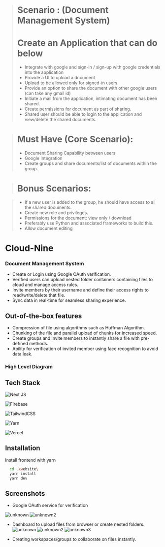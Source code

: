 > # Scenario : (Document Management System)
> # Create an Application that can do below
> - Integrate with google and sign-in / sign-up with google credentials into the application
> - Provide a UI to upload a document
> - Upload to be allowed only for signed-in users
> - Provide an option to share the document with other google users (can take any gmail id)
> - Initiate a mail from the application, intimating document has been shared.
> - Create permissions for document as part of sharing. 
> - Shared user should be able to login to the application and view/delete the shared documents.

> # Must Have (Core Scenario): 
> - Document Sharing Capability between users
> - Google Integration
> - Create groups and share documents/list of documents within the group. 

> # Bonus Scenarios: 

> - If a new user is added to the group, he should have access to all the shared documents. 
> - Create new role and privileges.
> - Permissions for the document: view only / download
> - Preferably use Python and associated frameworks to build this. 
> - Allow document editing

# Cloud-Nine

### Document Management System

- Create or Login using Google OAuth verification.
- Verified users can upload nested folder containers containing files to cloud and manage access rules.
- Invite members by their username and define their access rights to read/write/delete that file.
- Sync data in real-time for seamless sharing experience.


## Out-of-the-box features

- Compression of file using algorithms such as Huffman Algorithm.
- Chunking of the file and parallel upload of chunks for increased speed.
- Create groups and invite members to instantly share a file with pre-defined methods.
- Ability for verification of invited member using face recognition to avoid data leak.


### High Level Diagram

## Tech Stack  

![Next JS](https://img.shields.io/badge/Next-black?style=for-the-badge&logo=next.js&logoColor=white)

![Firebase](https://img.shields.io/badge/Firebase-039BE5?style=for-the-badge&logo=Firebase&logoColor=white)

![TailwindCSS](https://img.shields.io/badge/tailwindcss-%2338B2AC.svg?style=for-the-badge&logo=tailwind-css&logoColor=white)

![Yarn](https://img.shields.io/badge/yarn-%232C8EBB.svg?style=for-the-badge&logo=yarn&logoColor=white)

![Vercel](https://img.shields.io/badge/vercel-%23000000.svg?style=for-the-badge&logo=vercel&logoColor=white)
## Installation

Install frontend with yarn

```bash
  cd .\website\
  yarn install
  yarn dev
```

 ## Screenshots
 
 - Google OAuth service for verification
 
 
![unknown](https://user-images.githubusercontent.com/78641951/190884456-c6810a00-5ac1-4bb1-838a-71de2e96bf5c.png)
![unknown2](https://user-images.githubusercontent.com/78641951/190884457-da2b8e51-d996-4fec-8604-39c46706f533.png)


- Dashboard to upload files from browser or create nested folders.
![unknown](https://user-images.githubusercontent.com/78641951/190884520-33118fc7-23f3-411d-a179-4d21f033d003.png)
![unknown2](https://user-images.githubusercontent.com/78641951/190884521-977f1c7d-9535-404d-9071-d2069aecaf98.png)
![unknown3](https://user-images.githubusercontent.com/78641951/190884524-a1d321d2-0ee1-4982-902e-8408d0f8538c.png)



- Creating workspaces/groups to collaborate on files instantly.
